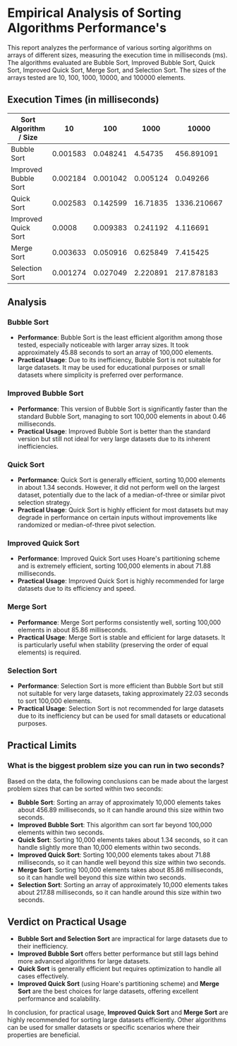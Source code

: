 # Empirical Analysis of Sorting Algorithms Performance's 

This report analyzes the performance of various sorting algorithms on arrays of different sizes, measuring the execution time in milliseconds (ms). The algorithms evaluated are Bubble Sort, Improved Bubble Sort, Quick Sort, Improved Quick Sort, Merge Sort, and Selection Sort. The sizes of the arrays tested are 10, 100, 1000, 10000, and 100000 elements.

## Execution Times (in milliseconds)

| Sort Algorithm / Size  | 10       | 100      | 1000     | 10000      | 100000      |
|------------------------|----------|----------|----------|------------|-------------|
| Bubble Sort            | 0.001583 | 0.048241 | 4.54735  | 456.891091 | 45876.59328 |
| Improved Bubble Sort   | 0.002184 | 0.001042 | 0.005124 | 0.049266   | 0.456641    |
| Quick Sort             | 0.002583 | 0.142599 | 16.71835 | 1336.210667| N/A         |
| Improved Quick Sort    | 0.0008   | 0.009383 | 0.241192 | 4.116691   | 71.877866   |
| Merge Sort             | 0.003633 | 0.050916 | 0.625849 | 7.415425   | 85.859133   |
| Selection Sort         | 0.001274 | 0.027049 | 2.220891 | 217.878183 | 22031.81403 |

## Analysis

### Bubble Sort
- **Performance**: Bubble Sort is the least efficient algorithm among those tested, especially noticeable with larger array sizes. It took approximately 45.88 seconds to sort an array of 100,000 elements.
- **Practical Usage**: Due to its inefficiency, Bubble Sort is not suitable for large datasets. It may be used for educational purposes or small datasets where simplicity is preferred over performance.

### Improved Bubble Sort
- **Performance**: This version of Bubble Sort is significantly faster than the standard Bubble Sort, managing to sort 100,000 elements in about 0.46 milliseconds.
- **Practical Usage**: Improved Bubble Sort is better than the standard version but still not ideal for very large datasets due to its inherent inefficiencies.

### Quick Sort
- **Performance**: Quick Sort is generally efficient, sorting 10,000 elements in about 1.34 seconds. However, it did not perform well on the largest dataset, potentially due to the lack of a median-of-three or similar pivot selection strategy.
- **Practical Usage**: Quick Sort is highly efficient for most datasets but may degrade in performance on certain inputs without improvements like randomized or median-of-three pivot selection.

### Improved Quick Sort
- **Performance**: Improved Quick Sort uses Hoare's partitioning scheme and is extremely efficient, sorting 100,000 elements in about 71.88 milliseconds.
- **Practical Usage**: Improved Quick Sort is highly recommended for large datasets due to its efficiency and speed.

### Merge Sort
- **Performance**: Merge Sort performs consistently well, sorting 100,000 elements in about 85.86 milliseconds.
- **Practical Usage**: Merge Sort is stable and efficient for large datasets. It is particularly useful when stability (preserving the order of equal elements) is required.

### Selection Sort
- **Performance**: Selection Sort is more efficient than Bubble Sort but still not suitable for very large datasets, taking approximately 22.03 seconds to sort 100,000 elements.
- **Practical Usage**: Selection Sort is not recommended for large datasets due to its inefficiency but can be used for small datasets or educational purposes.

## Practical Limits

### What is the biggest problem size you can run in two seconds?

Based on the data, the following conclusions can be made about the largest problem sizes that can be sorted within two seconds:

- **Bubble Sort**: Sorting an array of approximately 10,000 elements takes about 456.89 milliseconds, so it can handle around this size within two seconds.
- **Improved Bubble Sort**: This algorithm can sort far beyond 100,000 elements within two seconds.
- **Quick Sort**: Sorting 10,000 elements takes about 1.34 seconds, so it can handle slightly more than 10,000 elements within two seconds.
- **Improved Quick Sort**: Sorting 100,000 elements takes about 71.88 milliseconds, so it can handle well beyond this size within two seconds.
- **Merge Sort**: Sorting 100,000 elements takes about 85.86 milliseconds, so it can handle well beyond this size within two seconds.
- **Selection Sort**: Sorting an array of approximately 10,000 elements takes about 217.88 milliseconds, so it can handle around this size within two seconds.

## Verdict on Practical Usage

- **Bubble Sort and Selection Sort** are impractical for large datasets due to their inefficiency.
- **Improved Bubble Sort** offers better performance but still lags behind more advanced algorithms for large datasets.
- **Quick Sort** is generally efficient but requires optimization to handle all cases effectively.
- **Improved Quick Sort** (using Hoare's partitioning scheme) and **Merge Sort** are the best choices for large datasets, offering excellent performance and scalability.

In conclusion, for practical usage, **Improved Quick Sort** and **Merge Sort** are highly recommended for sorting large datasets efficiently. Other algorithms can be used for smaller datasets or specific scenarios where their properties are beneficial.
